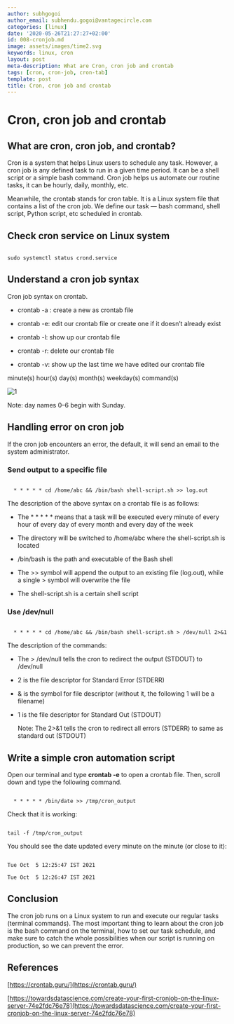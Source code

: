 ```yaml
---
author: subhgogoi
author_email: subhendu.gogoi@vantagecircle.com
categories: [linux]
date: '2020-05-26T21:27:27+02:00'
id: 008-cronjob.md
image: assets/images/time2.svg
keywords: linux, cron
layout: post
meta-description: What are Cron, cron job and crontab
tags: [cron, cron-job, cron-tab]
template: post
title: Cron, cron job and crontab
---
```




# Cron, cron job and crontab



## What are cron, cron job, and crontab?

Cron is a system that helps Linux users to schedule any task. However, a cron job is any defined task to run in a given time period. It can be a shell script or a simple bash command. Cron job helps us automate our routine tasks, it can be hourly, daily, monthly, etc.



Meanwhile, the crontab stands for cron table. It is a Linux system file that contains a list of the cron job. We define our task — bash command, shell script, Python script, etc scheduled in crontab.



## Check cron service on Linux system

```

sudo systemctl status crond.service

```



## Understand a cron job syntax

Cron job syntax on crontab.



* crontab -a <filename>: create a new <filename> as crontab file

* crontab -e: edit our crontab file or create one if it doesn’t already exist

* crontab -l: show up our crontab file

* crontab -r: delete our crontab file

* crontab -v: show up the last time we have edited our crontab file



minute(s) hour(s) day(s) month(s) weekday(s) command(s)



  ![1](https://user-images.githubusercontent.com/23210714/135971402-b24c37db-67fc-4c61-992d-6d11a38eae44.png)



Note: day names 0–6 begin with Sunday.

  

## Handling error on cron job

If the cron job encounters an error, the default, it will send an email to the system administrator.

  

### Send output to a specific file

```

  * * * * * cd /home/abc && /bin/bash shell-script.sh >> log.out

```

The description of the above syntax on a crontab file is as follows:

* The * * * * * means that a task will be executed every minute of every hour of every day of every month and every day of the week

* The directory will be switched to /home/abc where the shell-script.sh is located

* /bin/bash is the path and executable of the Bash shell

* The >> symbol will append the output to an existing file (log.out), while a single > symbol will overwrite the file

* The shell-script.sh is a certain shell script

  

### Use /dev/null

```

  * * * * * cd /home/abc && /bin/bash shell-script.sh > /dev/null 2>&1

```

The description of the commands:

* The > /dev/null tells the cron to redirect the output (STDOUT) to /dev/null

* 2 is the file descriptor for Standard Error (STDERR)

* & is the symbol for file descriptor (without it, the following 1 will be a filename)

* 1 is the file descriptor for Standard Out (STDOUT)



  Note: The 2>&1 tells the cron to redirect all errors (STDERR) to same as standard out (STDOUT)

  

## Write a simple cron automation script

Open our terminal and type **crontab -e** to open a crontab file. Then, scroll down and type the following command.

```

  * * * * * /bin/date >> /tmp/cron_output

```

Check that it is working:

```

tail -f /tmp/cron_output

```

You should see the date updated every minute on the minute (or close to it):

```

Tue Oct  5 12:25:47 IST 2021

Tue Oct  5 12:26:47 IST 2021

```



## Conclusion

The cron job runs on a Linux system to run and execute our regular tasks (terminal commands). The most important thing to learn about the cron job is the bash command on the terminal, how to set our task schedule, and make sure to catch the whole possibilities when our script is running on production, so we can prevent the error.

  

## References

[https://crontab.guru/](https://crontab.guru/)



[https://towardsdatascience.com/create-your-first-cronjob-on-the-linux-server-74e2fdc76e78](https://towardsdatascience.com/create-your-first-cronjob-on-the-linux-server-74e2fdc76e78)
